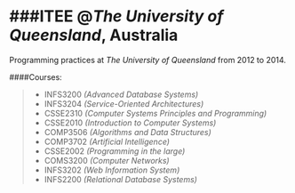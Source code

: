 ###ITEE @_The University of Queensland_, Australia
=======
Programming practices at _The University of Queensland_ from 2012 to 2014.

####Courses:

> - INFS3200 _(Advanced Database Systems)_
> - INFS3204 _(Service-Oriented Architectures)_
> - CSSE2310 _(Computer Systems Principles and Programming)_
> - CSSE2010 _(Introduction to Computer Systems)_
> - COMP3506 _(Algorithms and Data Structures)_
> - COMP3702 _(Artificial Intelligence)_
> - CSSE2002 _(Programming in the large)_
> - COMS3200 _(Computer Networks)_
> - INFS3202 _(Web Information System)_
> - INFS2200 _(Relational Database Systems)_
